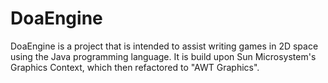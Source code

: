 # DoaEngine
DoaEngine is a project that is intended to assist writing games in 2D space using the Java programming language. It is build upon Sun Microsystem's Graphics Context, which then refactored to "AWT Graphics".